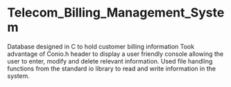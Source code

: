 # Telecom_Billing_Management_System
Database designed in C to hold customer billing information
Took advantage of Conio.h header to display a user friendly console allowing the user to enter, modify and delete relevant information.
Used file handling functions from the standard io library to read and write information in the system. 
